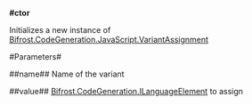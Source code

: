 **#ctor**

Initializes a new instance of [Bifrost.CodeGeneration.JavaScript.VariantAssignment](Bifrost.CodeGeneration.JavaScript.VariantAssignment)

#Parameters#


##name##
Name of the variant

##value##
[Bifrost.CodeGeneration.ILanguageElement](Bifrost.CodeGeneration.ILanguageElement) to assign
